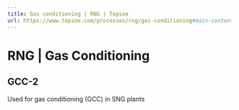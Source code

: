 ```yaml
---
title: Gas conditioning | RNG | Topsoe
url: https://www.topsoe.com/processes/rng/gas-conditioning#main-content
---
```


# RNG | Gas Conditioning

## GCC-2

Used for gas conditioning (GCC) in SNG plants